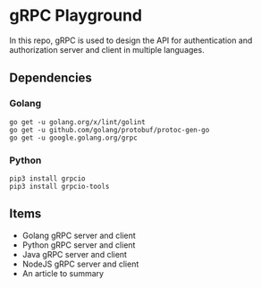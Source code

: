 # gRPC Playground

In this repo, gRPC is used to design the API for authentication and authorization server and client in multiple languages.

## Dependencies

### Golang
```
go get -u golang.org/x/lint/golint
go get -u github.com/golang/protobuf/protoc-gen-go
go get -u google.golang.org/grpc
```

### Python
```
pip3 install grpcio
pip3 install grpcio-tools
```


## Items
- Golang gRPC server and client
- Python gRPC server and client
- Java gRPC server and client
- NodeJS gRPC server and client
- An article to summary 
